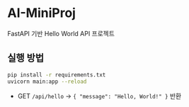 # AI-MiniProj

FastAPI 기반 Hello World API 프로젝트

## 실행 방법

```bash
pip install -r requirements.txt
uvicorn main:app --reload
```

- GET `/api/hello` → `{ "message": "Hello, World!" }` 반환 